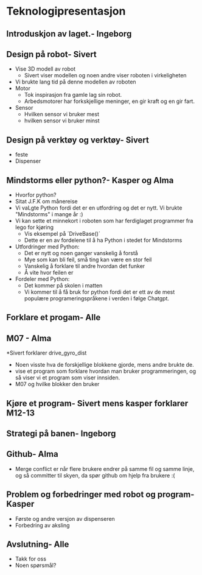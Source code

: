# Teknologipresentasjon

## Introduskjon av laget.- Ingeborg 
## Design på robot- Sivert
* Vise 3D modell av robot
  * Sivert viser modellen og noen andre viser roboten i virkeligheten
* Vi brukte lang tid på denne modellen av roboten
* Motor
    * Tok inspirasjon fra gamle lag sin robot.
    * Arbedsmotorer har forkskjellige meninger, en gir kraft og en gir fart. 
* Sensor
    * Hvilken sensor vi bruker mest
    * hvilken sensor vi bruker minst
## Design på verktøy og verktøy- Sivert
* feste
* Dispenser
  
## Mindstorms eller python?- Kasper og Alma 
* Hvorfor python?
* Sitat J.F.K om månereise
* Vi vaLgte Python fordi det er en utfordring og det er nytt. Vi brukte "Mindstorms" i mange år :)
* Vi kan sette et minnekort i roboten som har ferdiglaget programmer fra lego for kjøring
  * Vis eksempel på ´DriveBase()´
  * Dette er  en av fordelene til å ha Python i stedet for Mindstorms
* Utfordringer med Python:
  * Det er nytt og noen ganger vanskelig å forstå
  * Mye som kan bli feil, små ting kan være en stor feil
  * Vanskelig å forklare til andre hvordan det funker 
  * Å vite hvor feilen er
* Fordeler med Python: 
  * Det kommer på skolen i matten
  * Vi kommer til å få bruk for python fordi det er ett av de mest populære programeringspråkene i verden i følge Chatgpt.

## Forklare et progam- Alle
## M07 - Alma

*Sivert forklarer drive_gyro_dist
* Noen visste hva de forskjellige blokkene gjorde, mens andre brukte de.
* vise et program som forklare hvordan man bruker programmeringen, og så viser vi et program som viser innsiden.
* M07 og hvilke blokker den bruker
## Kjøre et program- Sivert mens kasper forklarer M12-13
## Strategi på banen- Ingeborg
## Github- Alma 
* Merge conflict er når flere brukere endrer på samme fil og samme linje, og så committer til skyen, da spør github om hjelp fra brukere :( 
## Problem og forbedringer med robot og program- Kasper 
* Første og andre versjon av dispenseren
* Forbedring av aksling
## Avslutning- Alle
* Takk for oss
* Noen spørsmål?

